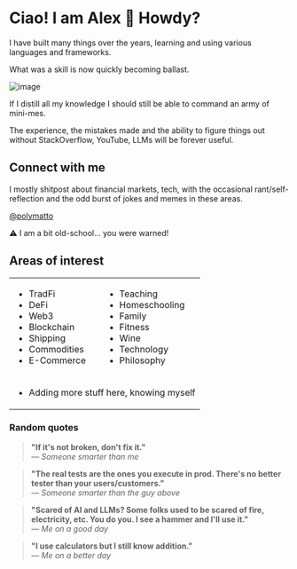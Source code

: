 # Ciao! I am Alex 👋 Howdy?

I have built many things over the years, learning and using various languages and frameworks.

What was a skill is now quickly becoming ballast.

![image](https://github.com/user-attachments/assets/ca11bb90-55f9-4e13-b9a2-fa515bda1575)

If I distill all my knowledge I should still be able to command an army of mini-mes.

The experience, the mistakes made and the ability to figure things out without StackOverflow, YouTube, LLMs will be forever useful.

## Connect with me

I mostly shitpost about financial markets, tech, with the occasional rant/self-reflection and the odd burst of jokes and memes in these areas.

[@polymatto](https://x.com/polymatto)

⚠️ I am a bit old-school... you were warned!

## Areas of interest

<table>
<tr>
<td>

  - TradFi
  - DeFi
  - Web3
  - Blockchain
  - Shipping
  - Commodities
  - E-Commerce

</td>
<td>

  - Teaching
  - Homeschooling
  - Family
  - Fitness
  - Wine
  - Technology
  - Philosophy

</td>
</tr>

<tr>
<td colspan="2">
  
  - Adding more stuff here, knowing myself

</td>
</tr>
</table>

### Random quotes

> **"If it's not broken, don't fix it."**  
> *— Someone smarter than me*

> **"The real tests are the ones you execute in prod. There's no better tester than your users/customers."**  
> *— Someone smarter than the guy above*

> **"Scared of AI and LLMs? Some folks used to be scared of fire, electricity, etc. You do you. I see a hammer and I'll use it."**  
> *— Me on a good day*

> **"I use calculators but I still know addition."**  
> *— Me on a better day*
